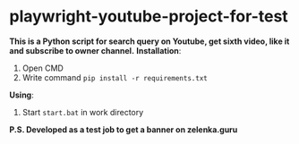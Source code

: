 # playwright-youtube-project-for-test

**This is a Python script for search query on Youtube, get sixth video, like it and subscribe to owner channel.**
**Installation**:
  1. Open CMD
  2. Write command
   `pip install -r requirements.txt`

**Using**:
1. Start `start.bat` in work directory


**P.S. Developed as a test job to get a banner on zelenka.guru**
